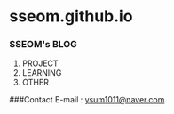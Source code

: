 # sseom.github.io

### SSEOM's BLOG
1. PROJECT
2. LEARNING
3. OTHER

###Contact
E-mail : ysum1011@naver.com

